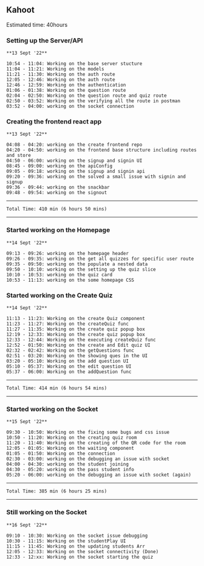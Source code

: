 ## Kahoot
Estimated time: 40hours
### Setting up the Server/API
    **13 Sept '22**

    10:54 - 11:04: Working on the base server stucture
    11:04 - 11:21: Working on the models
    11:21 - 11:30: Working on the auth route
    12:05 - 12:46: Working on the auth route
    12:46 - 12:59: Working on the authentication
    01:06 - 01:38: Working on the question route
    02:04 - 02:50: Working on the question route and quiz route
    02:50 - 03:52: Working on the verifying all the route in postman
    03:52 - 04:00: working on the socket connection

### Creating the frontend react app
    **13 Sept '22**

    04:08 - 04:20: working on the create frontend repo
    04:20 - 04:50: working on the frontend base structure including routes and store
    04:50 - 06:00: working on the signup and signin UI
    08:45 - 09:00: working on the apiConfig
    09:05 - 09:18: working on the signup and signin api
    09:20 - 09:36: working on the solved a small issue with signin and signup
    09:36 - 09:44: working on the snackbar
    09:48 - 09:54: working on the signout


---
    Total Time: 410 min (6 hours 50 mins)
---


### Started working on the Homepage
    **14 Sept '22**

    09:13 - 09:26: working on the homepage header
    09:26 - 09:35: working on the get all quizzes for specific user route
    09:35 - 09:50: working on the populate a nested data
    09:50 - 10:10: working on the setting up the quiz slice
    10:10 - 10:53: working on the quiz card
    10:53 - 11:13: working on the some homepage CSS

### Started working on the Create Quiz
    **14 Sept '22**

    11:13 - 11:23: Working on the create Quiz component
    11:23 - 11:27: Working on the createQuiz func
    11:27 - 11:35: Working on the create quiz popup box
    12:19 - 12:33: Working on the create quiz popup box
    12:33 - 12:44: Working on the executing createQuiz func
    12:52 - 01:50: Working on the create and Edit quiz UI
    02:32 - 02:42: Working on the getQuestions func
    02:51 - 03:20: Working on the showing ques in the UI
    03:20 - 05:10: Working on the add question UI
    05:10 - 05:37: Working on the edit question UI
    05:37 - 06:00: Working on the addQuestion func


---
    Total Time: 414 min (6 hours 54 mins)
---


### Started working on the Socket
    **15 Sept '22**

    09:30 - 10:50: Working on the fixing some bugs and css issue
    10:50 - 11:20: Working on the creating quiz room
    11:20 - 11:40: Working on the creating of the QR code for the room
    12:05 - 01:05: Working on the waiting component
    01:05 - 01:50: Working on the connection
    02:30 - 03:00: working on the debugging an issue with socket
    04:00 - 04:30: working on the student joining
    04:30 - 05:20: working on the pass student info
    05:20 - 06:00: working on the debugging an issue with socket (again)


---
    Total Time: 385 min (6 hours 25 mins)
---


### Still working on the Socket
    **16 Sept '22**

    09:10 - 10:30: Working on the socket issue debugging
    10:30 - 11:15: Working on the studentPlay UI
    11:15 - 11:45: Working on the updating students Arr
    12:05 - 12:33: Working on the socket connectivity (Done)
    12:33 - 12:xx: Working on the socket starting the quiz